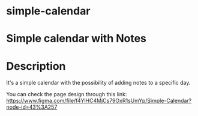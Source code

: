 # simple-calendar

# Simple calendar with Notes

# Description
It's a simple calendar with the possibility of adding notes to a specific day.

You can check the page design through this link:
https://www.figma.com/file/f4YlHC4MjCs79OxR1sUmYp/Simple-Calendar?node-id=43%3A257
